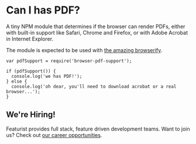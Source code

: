 # Can I has PDF?

A tiny NPM module that determines if the browser can render PDFs, either with built-in support like Safari, Chrome and Firefox, or with Adobe Acrobat in Internet Explorer.

The module is expected to be used with [the amazing browserify](https://github.com/substack/node-browserify).

    var pdfSupport = require('browser-pdf-support');

    if (pdfSupport()) {
      console.log('we has PDF!');
    } else {
      console.log('oh dear, you'll need to download acrobat or a real browser...');
    }

## We're Hiring!
Featurist provides full stack, feature driven development teams. Want to join us? Check out [our career opportunities](https://www.featurist.co.uk/careers/).
